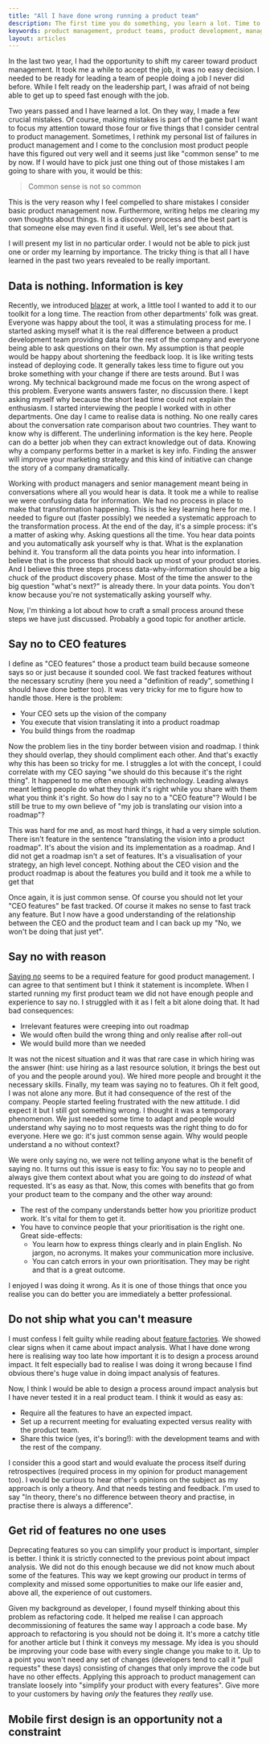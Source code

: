 ```yaml
---
title: "All I have done wrong running a product team"
description: The first time you do something, you learn a lot. Time to share that.
keywords: product management, product teams, product development, management
layout: articles
---
```


In the last two year, I had the opportunity to shift my career toward product
management. It took me a while to accept the job, it was no easy decision.
I needed to be ready for leading a team of people doing a job I never did
before. While I felt ready on the leadership part, I was afraid of not being
able to get up to speed fast enough with the job.

Two years passed and I have learned a lot. On they way, I made a few crucial
mistakes. Of course, making mistakes is part of the game but I want to focus
my attention toward those four or five things that I consider central to
product management. Sometimes, I rethink my personal list of failures in
product management and I come to the conclusion most product people have this
figured out very well and it seems just like "common sense" to me by now. If
I would have to pick just one thing out of those mistakes I am going to share
with you, it would be this:

> Common sense is not so common

This is the very reason why I feel compelled to share mistakes I consider
basic product management now. Furthermore, writing helps me clearing my own
thoughts about things. It is a discovery process and the best part is that
someone else may even find it useful. Well, let's see about that.

I will present my list in no particular order. I would not be able to pick
just one or order my learning by importance. The tricky thing is that all I
have learned in the past two years revealed to be really important.

## Data is nothing. Information is key

Recently, we introduced [blazer](https://github.com/ankane/blazer) at work,
a little tool I wanted to add it to our toolkit for a long time. The reaction
from other departments' folk was great. Everyone was happy about the tool, it
was a stimulating process for me. I started asking myself what it is the real
difference between a product development team providing data for the rest of
the company and everyone being able to ask questions on their own. My
assumption is that people would be happy about shortening the feedback loop.
It is like writing tests instead of deploying code. It generally takes less
time to figure out you broke something with your change if there are tests
around. But I was wrong. My technical background made me focus on the wrong
aspect of this problem. Everyone wants answers faster, no discussion there.
I kept asking myself why because the short lead time could not explain the
enthusiasm. I started interviewing the people I worked with in other
departments. One day I came to realise data is nothing. No one really cares
about the conversation rate comparison about two countries. They want to know
why is different. The underlining information is the key here. People can do
a better job when they can extract knowledge out of data. Knowing why
a company performs better in a market is key info. Finding the answer will
improve your marketing strategy and this kind of initiative can change the
story of a company dramatically.

Working with product managers and senior management meant being in
conversations where all you would hear is data. It took me a while to realise
we were confusing data for information. We had no process in place to make
that transformation happening. This is the key learning here for me. I needed
to figure out (faster possibly) we needed a systematic approach to the
transformation process. At the end of the day, it's a simple process: it's
a matter of asking why. Asking questions all the time. You hear data points
and you automatically ask yourself why is that. What is the explanation behind
it. You transform all the data points you hear into information. I believe
that is the process that should back up most of your product stories. And
I believe this three steps process data-why-information should be a big chuck
of the product discovery phase. Most of the time the answer to the big
question "what's next?" is already there. In your data points. You don't know
because you're not systematically asking yourself why.

Now, I'm thinking a lot about how to craft a small process around these steps
we have just discussed. Probably a good topic for another article.

## Say no to CEO features

I define as "CEO features" those a product team build because someone says so
or just because it sounded cool. We fast tracked features without the
necessary scrutiny (here you need a "definition of ready", something I should
have done better too). It was very tricky for me to figure how to handle
those. Here is the problem:

- Your CEO sets up the vision of the company
- You execute that vision translating it into a product roadmap
- You build things from the roadmap

Now the problem lies in the tiny border between vision and roadmap. I think
they should overlap, they should compliment each other. And that's exactly why
this has been so tricky for me. I struggles a lot with the concept, I could
correlate with my CEO saying "we should do this because it's the right thing".
It happened to me often enough with technology. Leading always meant letting
people do what they think it's right while you share with them what you think
it's right. So how do I say no to a "CEO feature"? Would I be still be true to
my own believe of "my job is translating our vision into a roadmap"?

This was hard for me and, as most hard things, it had a very simple solution.
There isn't feature in the sentence "translating the vision into a product
roadmap". It's about the vision and its implementation as a roadmap. And I did
not get a roadmap isn't a set of features. It's a visualisation of your
strategy, an high level concept. Nothing about the CEO vision and the product
roadmap is about the features you build and it took me a while to get that

Once again, it is just common sense. Of course you should not let your "CEO
features" be fast tracked. Of course it makes no sense to fast track any
feature. But I now have a good understanding of the relationship between the
CEO and the product team and I can back up my "No, we won't be doing that just
yet".

## Say no with reason

[Saying no](https://duckduckgo.com/?q=saying+no+product+managment&ia=web)
seems to be a required feature for good product management. I can agree to
that sentiment but I think it statement is incomplete. When I started running
my first product team we did not have enough people and experience to say no.
I struggled with it as I felt a bit alone doing that. It had bad consequences:

- Irrelevant features were creeping into out roadmap
- We would often build the wrong thing and only realise after roll-out
- We would build more than we needed

It was not the nicest situation and it was that rare case in which hiring was
the answer (hint: use hiring as a last resource solution, it brings the best
out of you and the people around you). We hired more people and brought it the
necessary skills. Finally, my team was saying no to features. Oh it felt good,
I was not alone any more. But it had consequence of the rest of the company.
People started feeling frustrated with the new attitude. I did expect it but
I still got something wrong. I thought it was a temporary phenomenon. We just
needed some time to adapt and people would understand why saying no to most
requests was the right thing to do for everyone. Here we go: it's just common
sense again. Why would people understand a no without context?

We were only saying no, we were not telling anyone what is the benefit of
saying no. It turns out this issue is easy to fix: You say no to people and
always give them context about what you are going to do *instead* of what
requested. It's as easy as that. Now, this comes with benefits that go from
your product team to the company and the other way around:

- The rest of the company understands better how you prioritize product work.
  It's vital for them to get it.
- You have to convince people that your prioritisation is the right one. Great
  side-effects:
  - You learn how to express things clearly and in plain English. No jargon,
    no acronyms. It makes your communication more inclusive.
  - You can catch errors in your own prioritisation. They may be right and
    that is a great outcome.

I enjoyed I was doing it wrong. As it is one of those things that once you
realise you can do better you are immediately a better professional.

## Do not ship what you can't measure

I must confess I felt guilty while reading about [feature
factories](https://hackernoon.com/12-signs-youre-working-in-a-feature-factory-44a5b938d6a2#.wkyer1gmt).
We showed clear signs when it came about impact analysis. What I have done
wrong here is realising way too late how important it is to design a process
around impact. It felt especially bad to realise I was doing it wrong because
I find obvious there's huge value in doing impact analysis of features.

Now, I think I would be able to design a process around impact analysis but
I have never tested it in a real product team. I think it would as easy as:

- Require all the features to have an expected impact.
- Set up a recurrent meeting for evaluating expected versus reality with the
  product team.
- Share this twice (yes, it's boring!): with the development teams and with
  the rest of the company.

I consider this a good start and would evaluate the process itself during
retrospectives (required process in my opinion for product management too).
I would be curious to hear other's opinions on the subject as my approach is
only a theory. And that needs testing and feedback. I'm used to say "In
theory, there's no difference between theory and practise, in practise there
is always a difference".

## Get rid of features no one uses

Deprecating features so you can simplify your product is important, simpler is
better. I think it is strictly connected to the previous point about impact
analysis. We did not do this enough because we did not know much about some of
the features. This way we kept growing our product in terms of complexity and
missed some opportunities to make our life easier and, above all, the
experience of out customers.

Given my background as developer, I found myself thinking about this problem
as refactoring code. It helped me realise I can approach decommissioning of
features the same way I approach a code base. My approach to refactoring is
you should not be doing it. It's more a catchy title for another article but
I think it conveys my message. My idea is you should be improving your code
base with every single change you make to it. Up to a point you won't need any
set of changes (developers tend to call it "pull requests" these days)
consisting of changes that only improve the code but have no other effects.
Applying this approach to product management can translate loosely into
"simplify your product with every features". Give more to your customers by
having *only* the features they *really* use.

## Mobile first design is an opportunity not a constraint

